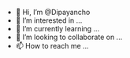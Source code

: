 - 👋 Hi, I’m @Dipayancho
- 👀 I’m interested in ...
- 🌱 I’m currently learning ...
- 💞️ I’m looking to collaborate on ...
- 📫 How to reach me ...

<!---
Dipayancho/Dipayancho is a ✨ special ✨ repository because its `README.md` (this file) appears on your GitHub profile.
You can click the Preview link to take a look at your changes.
--->
